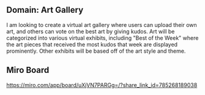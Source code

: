 ## Domain: Art Gallery
I am looking to create a virtual art gallery where users can upload their own art, 
and others can vote on the best art by giving kudos.
Art will be categorized into various virtual exhibits, including "Best of the Week"
where the art pieces that received the most kudos that week are displayed prominently.
Other exhibits will be based off of the art style and theme. 

## Miro Board
https://miro.com/app/board/uXjVN7PARGg=/?share_link_id=785268189038